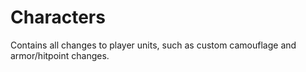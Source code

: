 # Characters

Contains all changes to player units, such as custom camouflage and armor/hitpoint changes.